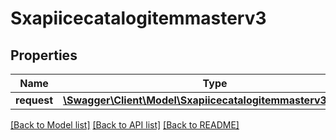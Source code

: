 # Sxapiicecatalogitemmasterv3

## Properties
Name | Type | Description | Notes
------------ | ------------- | ------------- | -------------
**request** | [**\Swagger\Client\Model\Sxapiicecatalogitemmasterv3Request**](Sxapiicecatalogitemmasterv3Request.md) |  | [optional] 

[[Back to Model list]](../README.md#documentation-for-models) [[Back to API list]](../README.md#documentation-for-api-endpoints) [[Back to README]](../README.md)


